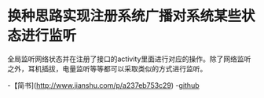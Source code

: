 # 换种思路实现注册系统广播对系统某些状态进行监听
全局监听网络状态并在注册了接口的activity里面进行对应的操作。除了网络监听之外，耳机插拔，电量监听等等都可以采取类似的方式进行监听。

-【简书](http://www.jianshu.com/p/a237eb753c29)
-[github](https://github.com/BingoKingCoding/NetworkMonitor)

